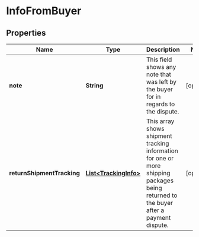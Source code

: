 # InfoFromBuyer

## Properties
Name | Type | Description | Notes
------------ | ------------- | ------------- | -------------
**note** | **String** | This field shows any note that was left by the buyer for in regards to the dispute. |  [optional]
**returnShipmentTracking** | [**List&lt;TrackingInfo&gt;**](TrackingInfo.md) | This array shows shipment tracking information for one or more shipping packages being returned to the buyer after a payment dispute. |  [optional]
